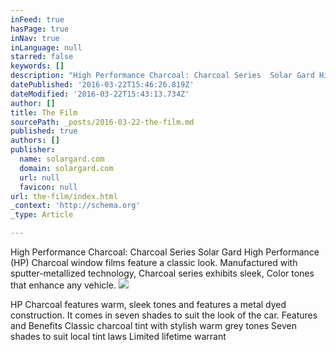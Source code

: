 ```yaml
---
inFeed: true
hasPage: true
inNav: true
inLanguage: null
starred: false
keywords: []
description: "High Performance Charcoal: Charcoal Series  Solar Gard High Performance (HP) Charcoal window films feature a classic look. Manufactured with sputter-metallized technology, Charcoal series exhibits sleek,  Color tones that enhance any vehicle.\_"
datePublished: '2016-03-22T15:46:26.819Z'
dateModified: '2016-03-22T15:43:13.734Z'
author: []
title: The Film
sourcePath: _posts/2016-03-22-the-film.md
published: true
authors: []
publisher:
  name: solargard.com
  domain: solargard.com
  url: null
  favicon: null
url: the-film/index.html
_context: 'http://schema.org'
_type: Article

---
```

High Performance Charcoal: Charcoal Series Solar Gard High Performance (HP) Charcoal window films feature a classic look. Manufactured with sputter-metallized technology, Charcoal series exhibits sleek, Color tones that enhance any vehicle. ![](https://the-grid-user-content.s3-us-west-2.amazonaws.com/a09081f0-9da8-429e-87a4-6d8affc09b32.jpg)

HP Charcoal features warm, sleek tones and features a metal dyed construction. It comes in seven shades to suit the look of the car. Features and Benefits Classic charcoal tint with stylish warm grey tones Seven shades to suit local tint laws Limited lifetime warrant